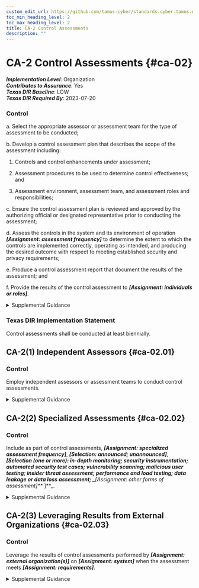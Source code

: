 ```yaml
---
custom_edit_url: https://github.com/tamus-cyber/standards.cyber.tamus.edu/tree/main/static/content/tamus.edu/TAMUS_profile.xml
toc_min_heading_level: 2
toc_max_heading_level: 2
title: CA-2 Control Assessments
description: ""
---
```


# CA-2 Control Assessments {#ca-02}

_**Implementation Level**_: Organization\
_**Contributes to Assurance**_: Yes\
_**Texas DIR Baseline**_: LOW\
_**Texas DIR Required By**_: 2023-07-20

### Control

a. Select the appropriate assessor or assessment team for the type of assessment to be conducted;

b. Develop a control assessment plan that describes the scope of the assessment including:

1. Controls and control enhancements under assessment;

2. Assessment procedures to be used to determine control effectiveness; and

3. Assessment environment, assessment team, and assessment roles and responsibilities;

c. Ensure the control assessment plan is reviewed and approved by the authorizing official or designated representative prior to conducting the assessment;

d. Assess the controls in the system and its environment of operation _**[Assignment: assessment frequency]**_ to determine the extent to which the controls are implemented correctly, operating as intended, and producing the desired outcome with respect to meeting established security and privacy requirements;

e. Produce a control assessment report that document the results of the assessment; and

f. Provide the results of the control assessment to _**[Assignment: individuals or roles]**_.

<details>
  <summary>Supplemental Guidance</summary>

a. Select the appropriate assessor or assessment team for the type of assessment to be conducted;

b. Develop a control assessment plan that describes the scope of the assessment including:

1. Controls and control enhancements under assessment;

2. Assessment procedures to be used to determine control effectiveness; and

3. Assessment environment, assessment team, and assessment roles and responsibilities;

c. Ensure the control assessment plan is reviewed and approved by the authorizing official or designated representative prior to conducting the assessment;

d. Assess the controls in the system and its environment of operation _**[Assignment: assessment frequency]**_ to determine the extent to which the controls are implemented correctly, operating as intended, and producing the desired outcome with respect to meeting established security and privacy requirements;

e. Produce a control assessment report that document the results of the assessment; and

f. Provide the results of the control assessment to _**[Assignment: individuals or roles]**_.

</details>

### Texas DIR Implementation Statement

Control assessments shall be conducted at least biennially.

## CA-2(1) Independent Assessors {#ca-02.01}

### Control

Employ independent assessors or assessment teams to conduct control assessments.

<details>
  <summary>Supplemental Guidance</summary>

Employ independent assessors or assessment teams to conduct control assessments.

</details>

## CA-2(2) Specialized Assessments {#ca-02.02}

### Control

Include as part of control assessments, _**[Assignment: specialized assessment frequency]**_, _**[Selection: announced; unannounced]**_, _**[Selection (one or more): in-depth monitoring; security instrumentation; automated security test cases; vulnerability scanning; malicious user testing; insider threat assessment; performance and load testing; data leakage or data loss assessment; 
                     _**[Assignment: other forms of assessment]**_
                  ]**_.

<details>
  <summary>Supplemental Guidance</summary>

Include as part of control assessments, _**[Assignment: specialized assessment frequency]**_, _**[Selection: announced; unannounced]**_, _**[Selection (one or more): in-depth monitoring; security instrumentation; automated security test cases; vulnerability scanning; malicious user testing; insider threat assessment; performance and load testing; data leakage or data loss assessment; 
                     _**[Assignment: other forms of assessment]**_
                  ]**_.

</details>

## CA-2(3) Leveraging Results from External Organizations {#ca-02.03}

### Control

Leverage the results of control assessments performed by _**[Assignment: external organization(s)]**_ on _**[Assignment: system]**_ when the assessment meets _**[Assignment: requirements]**_.

<details>
  <summary>Supplemental Guidance</summary>

Leverage the results of control assessments performed by _**[Assignment: external organization(s)]**_ on _**[Assignment: system]**_ when the assessment meets _**[Assignment: requirements]**_.

</details>

